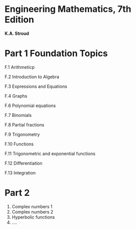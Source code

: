 # Engineering Mathematics, 7th Edition
**K.A. Stroud**


# **Part 1 Foundation Topics**
F.1 Arithmeticp[](part1/f1_arithmetic.md)

F.2 Introduction to Algebra

F.3 Expressions and Equations

F.4 Graphs

F.6 Polynomial equations

F.7 Binomials

F.8 Partial fractions

F.9 Trigonometry

F.10 Functions

F.11 Trigonometric and exponential functions

F.12 Differentiation

F.13 Integration

# **Part 2**
1. Complex numbers 1
2. Complex numbers 2
3. Hyperbolic functions
4. ....
